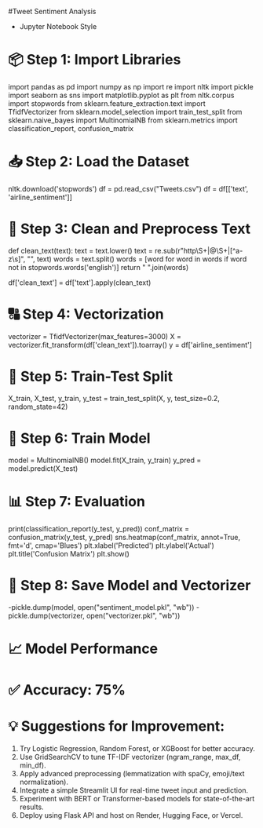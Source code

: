 #Tweet Sentiment Analysis
 - Jupyter Notebook Style

# 📦 Step 1: Import Libraries
import pandas as pd
import numpy as np
import re
import nltk
import pickle
import seaborn as sns
import matplotlib.pyplot as plt
from nltk.corpus import stopwords
from sklearn.feature_extraction.text import TfidfVectorizer
from sklearn.model_selection import train_test_split
from sklearn.naive_bayes import MultinomialNB
from sklearn.metrics import classification_report, confusion_matrix

# 📥 Step 2: Load the Dataset
nltk.download('stopwords')
df = pd.read_csv("Tweets.csv")
df = df[['text', 'airline_sentiment']]

# 🧹 Step 3: Clean and Preprocess Text
def clean_text(text):
    text = text.lower()
    text = re.sub(r"http\S+|@\S+|[^a-z\s]", "", text)
    words = text.split()
    words = [word for word in words if word not in stopwords.words('english')]
    return " ".join(words)

df['clean_text'] = df['text'].apply(clean_text)

# 🔠 Step 4: Vectorization
vectorizer = TfidfVectorizer(max_features=3000)
X = vectorizer.fit_transform(df['clean_text']).toarray()
y = df['airline_sentiment']

# 🔀 Step 5: Train-Test Split
X_train, X_test, y_train, y_test = train_test_split(X, y, test_size=0.2, random_state=42)

# 🤖 Step 6: Train Model
model = MultinomialNB()
model.fit(X_train, y_train)
y_pred = model.predict(X_test)

# 📊 Step 7: Evaluation
print(classification_report(y_test, y_pred))
conf_matrix = confusion_matrix(y_test, y_pred)
sns.heatmap(conf_matrix, annot=True, fmt='d', cmap='Blues')
plt.xlabel('Predicted')
plt.ylabel('Actual')
plt.title('Confusion Matrix')
plt.show()

# 💾 Step 8: Save Model and Vectorizer
-pickle.dump(model, open("sentiment_model.pkl", "wb"))
-pickle.dump(vectorizer, open("vectorizer.pkl", "wb"))

# 📈 Model Performance
# ✅ Accuracy: 75%

# 💡 Suggestions for Improvement:
 1. Try Logistic Regression, Random Forest, or XGBoost for better accuracy.
 2. Use GridSearchCV to tune TF-IDF vectorizer (ngram_range, max_df, min_df).
 3. Apply advanced preprocessing (lemmatization with spaCy, emoji/text normalization).
 4. Integrate a simple Streamlit UI for real-time tweet input and prediction.
 5. Experiment with BERT or Transformer-based models for state-of-the-art results.
 6. Deploy using Flask API and host on Render, Hugging Face, or Vercel.


